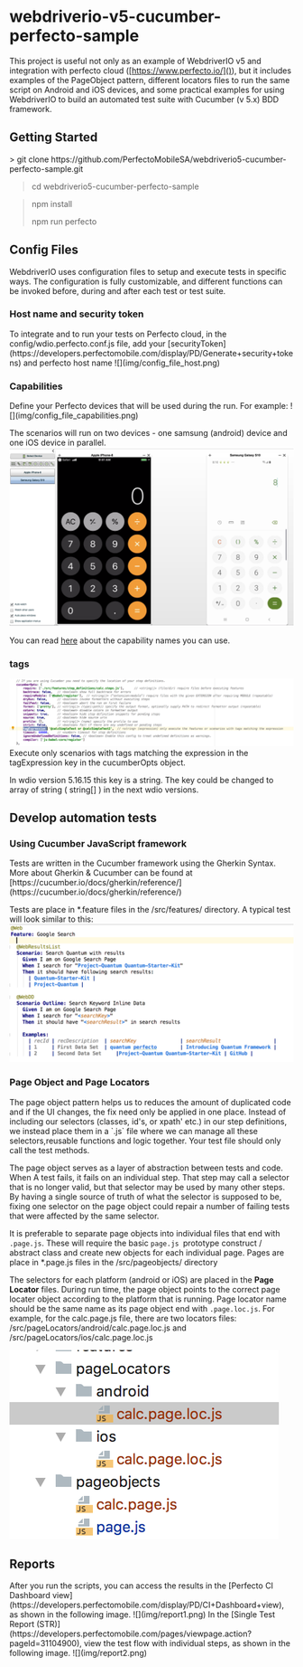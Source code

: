 # webdriverio-v5-cucumber-perfecto-sample
This project is useful not only as an example of WebdriverIO v5 and integration with perfecto cloud ([https://www.perfecto.io/]()), but it includes examples of the PageObject pattern, different locators files to run the same script on Android and iOS devices, and some practical examples for using WebdriverIO to build an automated test suite with Cucumber (v 5.x) BDD framework.

<h2>Getting Started</h2>
> git clone https://github.com/PerfectoMobileSA/webdriverio5-cucumber-perfecto-sample.git
 
> cd webdriverio5-cucumber-perfecto-sample

> npm install
> 
> npm run perfecto


<h2> Config Files</h2>
WebdriverIO uses configuration files to setup and execute tests in specific ways. The configuration is fully customizable, and different functions can be invoked before, during and after each test or test suite. 

<h3> Host name and security token </h3>
To integrate and to run your tests on Perfecto cloud, in the config/wdio.perfecto.conf.js file, add your [securityToken](https://developers.perfectomobile.com/display/PD/Generate+security+tokens) and perfecto host name
![](img/config_file_host.png)

<h3> Capabilities </h3>
Define your Perfecto devices that will be used during the run. 
For example: 
![](img/config_file_capabilities.png)

The scenarios will run on two devices - one samsung (android) device and one iOS device in parallel.
![](img/calc_android_ios.png)

You can read [here](https://developers.perfectomobile.com/display/PD/Define+capabilities) about the capability names you can use. 

<h3> tags </h3>

![](img/config_tags.png) 
Execute only scenarios with tags matching the expression in the tagExpression key in the cucumberOpts object. 

In wdio version 5.16.15 this key is a string. The key could be changed to array of string ( string[] ) in the next wdio versions.

<h2>Develop automation tests </h2>
<h3> Using Cucumber JavaScript framework </h3>
Tests are written in the Cucumber framework using the Gherkin Syntax. More about Gherkin & Cucumber can be found at [https://cucumber.io/docs/gherkin/reference/](https://cucumber.io/docs/gherkin/reference/)

Tests are place in *.feature files in the /src/features/ directory. A typical test will look similar to this:
![](img/feature.png)

<h3> Page Object and Page Locators </h3>
The page object pattern helps us to reduces the amount of duplicated code and if the UI changes, the fix need only be applied in one place. Instead of including our selectors (classes, id's, or xpath' etc.) in our step definitions, we instead place them in a `<pagename>.js` file where we can manage all these selectors,reusable functions and logic together. Your test file should only call the test methods.

The page object serves as a layer of abstraction between tests and code. When A test fails, it fails on an individual step. That step may call a selector that is no longer valid, but that selector may be used by many other steps. By having a single source of truth of what the selector is supposed to be, fixing one selector on the page object could repair a number of failing tests that were affected by the same selector.

It is preferable to separate page objects into individual files that end with `.page.js`. These will require the basic `page.js `prototype construct / abstract class and create new objects for each individual page.
Pages are place in *.page.js files in the /src/pageobjects/ directory

The selectors for each platform (android or iOS) are placed in the **Page Locator** files. 
During run time, the page object points to the correct page locater object according to the platform that is running. 
Page locator name should be the same name as its page object end with `.page.loc.js`. 
For example, for the calc.page.js file, there are two locators files: /src/pageLocators/android/calc.page.loc.js and /src/pageLocators/ios/calc.page.loc.js


![](img/page_locators.png)
   
<h2> Reports </h2>
After you run the scripts, you can access the results in the [Perfecto CI Dashboard view](https://developers.perfectomobile.com/display/PD/CI+Dashboard+view), as shown in the following image.
![](img/report1.png)
In the [Single Test Report (STR)](https://developers.perfectomobile.com/pages/viewpage.action?pageId=31104900), view the test flow with individual steps, as shown in the following image.
![](img/report2.png)